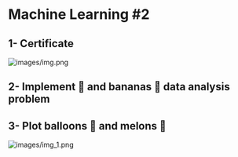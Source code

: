# Machine Learning #2


## 1- Certificate
![images/img.png](img.png)

## 2- Implement 🍎 and bananas 🍌 data analysis problem

## 3- Plot balloons 🎈 and melons 🍈
![images/img_1.png](img_1.png)


